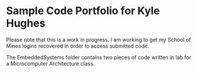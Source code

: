 # Sample Code Portfolio for Kyle Hughes

Please note that this is a work in progress. I am working to get my School of Mines logins recovered in order to access submitted code.

The EmbeddedSystems folder contains two pieces of code written in lab for a Microcomputer Architecture class.
